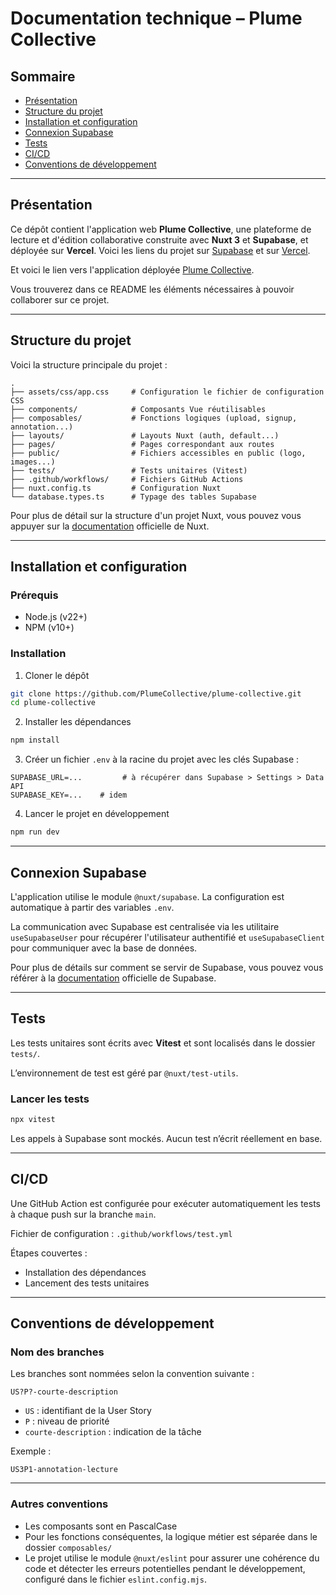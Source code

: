# Documentation technique – Plume Collective

## Sommaire

* [Présentation](#présentation)
* [Structure du projet](#structure-du-projet)
* [Installation et configuration](#installation-et-configuration)
* [Connexion Supabase](#connexion-supabase)
* [Tests](#tests)
* [CI/CD](#cicd)
* [Conventions de développement](#conventions-de-développement)

---

## Présentation

Ce dépôt contient l'application web **Plume Collective**, une plateforme de lecture et d'édition collaborative construite avec **Nuxt 3** et **Supabase**, et déployée sur **Vercel**.
Voici les liens du projet sur [Supabase](https://supabase.com/dashboard/project/mlwkbqzbxusbocvyvhdw) et sur [Vercel](https://vercel.com/plumecollectives-projects/plume-collective).

Et voici le lien vers l'application déployée [Plume Collective](https://plume-collective-tau.vercel.app).

Vous trouverez dans ce README les éléments nécessaires à pouvoir collaborer sur ce projet.

---

## Structure du projet

Voici la structure principale du projet :

```
.
├── assets/css/app.css     # Configuration le fichier de configuration CSS
├── components/            # Composants Vue réutilisables
├── composables/           # Fonctions logiques (upload, signup, annotation...)
├── layouts/               # Layouts Nuxt (auth, default...)
├── pages/                 # Pages correspondant aux routes
├── public/                # Fichiers accessibles en public (logo, images...)
├── tests/                 # Tests unitaires (Vitest)
├── .github/workflows/     # Fichiers GitHub Actions
├── nuxt.config.ts         # Configuration Nuxt
└── database.types.ts      # Typage des tables Supabase
```

Pour plus de détail sur la structure d'un projet Nuxt, vous pouvez vous appuyer sur la [documentation](https://nuxt.com/docs/guide/directory-structure/nuxt) officielle de Nuxt.

---

## Installation et configuration

### Prérequis

* Node.js (v22+)
* NPM (v10+)

### Installation

1. Cloner le dépôt

```bash
git clone https://github.com/PlumeCollective/plume-collective.git
cd plume-collective
```

2. Installer les dépendances

```bash
npm install
```

3. Créer un fichier `.env` à la racine du projet avec les clés Supabase :

```
SUPABASE_URL=...         # à récupérer dans Supabase > Settings > Data API
SUPABASE_KEY=...    # idem
```

4. Lancer le projet en développement

```bash
npm run dev
```

---

## Connexion Supabase

L'application utilise le module `@nuxt/supabase`. La configuration est automatique à partir des variables `.env`.

La communication avec Supabase est centralisée via les utilitaire `useSupabaseUser` pour récupérer l'utilisateur authentifié et `useSupabaseClient` pour communiquer avec la base de données.

Pour plus de détails sur comment se servir de Supabase, vous pouvez vous référer à la [documentation](https://supabase.com/docs) officielle de Supabase.

---

## Tests

Les tests unitaires sont écrits avec **Vitest** et sont localisés dans le dossier `tests/`.

L’environnement de test est géré par `@nuxt/test-utils`.

### Lancer les tests

```bash
npx vitest
```

Les appels à Supabase sont mockés. Aucun test n’écrit réellement en base.

---

## CI/CD

Une GitHub Action est configurée pour exécuter automatiquement les tests à chaque push sur la branche `main`.

Fichier de configuration : `.github/workflows/test.yml`

Étapes couvertes :

* Installation des dépendances
* Lancement des tests unitaires

---

## Conventions de développement

### Nom des branches

Les branches sont nommées selon la convention suivante :

```
US?P?-courte-description
```

* `US` : identifiant de la User Story
* `P` : niveau de priorité
* `courte-description` : indication de la tâche

Exemple :

```
US3P1-annotation-lecture
```

---

### Autres conventions

* Les composants sont en PascalCase
* Pour les fonctions conséquentes, la logique métier est séparée dans le dossier `composables/`
* Le projet utilise le module `@nuxt/eslint` pour assurer une cohérence du code et détecter les erreurs potentielles pendant le développement, configuré dans le fichier `eslint.config.mjs`.
